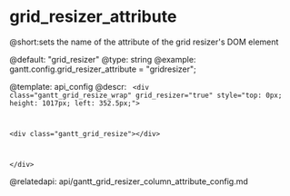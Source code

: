 grid_resizer_attribute
=============
@short:sets the name of the attribute  of the grid resizer's  DOM element
	
@default: "grid_resizer"
@type: string
@example:
gantt.config.grid_resizer_attribute = "gridresizer";

@template:	api_config
@descr:
<code>
&#60;div class="gantt_grid_resize_wrap" grid_resizer="true" style="top: 0px; height: 1017px; left: 352.5px;"&#62;
	
&#60;div class="gantt_grid_resize">&#60;/div&#62;
    
&#60;/div&#62;
</code>

@relatedapi:
	api/gantt_grid_resizer_column_attribute_config.md

